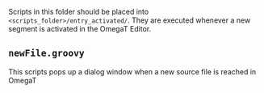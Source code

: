 Scripts in this folder should be placed into `<scripts_folder>/entry_activated/`. They are executed whenever a new segment is activated in the OmegaT Editor.

## `newFile.groovy`

This scripts pops up a dialog window when a new source file is reached in OmegaT 
